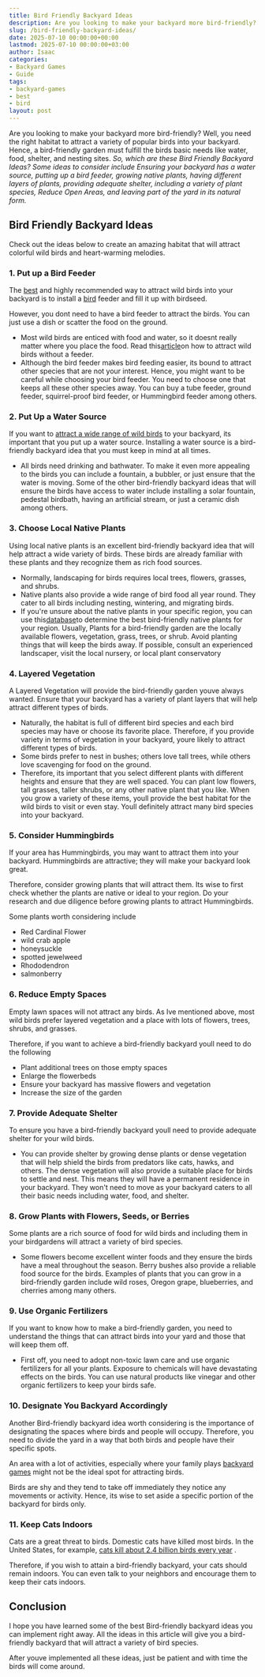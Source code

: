 ```yaml
---
title: Bird Friendly Backyard Ideas
description: Are you looking to make your backyard more bird-friendly? Well, you need the right habitat to attract a variety of popular birds into your backyard.
slug: /bird-friendly-backyard-ideas/
date: 2025-07-10 00:00:00+00:00
lastmod: 2025-07-10 00:00:00+03:00
author: Isaac
categories:
- Backyard Games
- Guide
tags:
- backyard-games
- best
- bird
layout: post
---
```

Are you looking to make your backyard more bird-friendly? Well, you need the right habitat to attract a variety of popular birds into your backyard. Hence, a bird-friendly garden must fulfill the birds basic needs like water, food, shelter, and nesting sites.
*So, which are these Bird Friendly Backyard Ideas? Some ideas to consider include Ensuring your backyard has a water source, putting up a bird feeder, growing native plants, having different layers of plants, providing adequate shelter, including a variety of plant species, Reduce Open Areas, and leaving part of the yard in its natural form.*

## Bird Friendly Backyard Ideas
Check out the ideas below to create an amazing habitat that will attract colorful wild birds and heart-warming melodies.
### 1. Put up a Bird Feeder
The [best](https://pestpolicy.com/best-acoustic-guitar-for-small-hands/) and highly recommended way to attract wild birds into your backyard is to install a [bird](https://pestpolicy.com/how-to-make-a-suet-bird-feeder/) feeder and fill it up with birdseed.

However, you dont need to have a bird feeder to attract the birds. You can just use a dish or scatter the food on the ground.
- Most wild birds are enticed with food and water, so it doesnt really matter where you place the food. Read this[article](https://birdfeederhub.com/how-to-attract-birds-without-a-feeder/)on how to attract wild birds without a feeder.
- Although the bird feeder makes bird feeding easier, its bound to attract other species that are not your interest.
Hence, you might want to be careful while choosing your bird feeder. You need to choose one that keeps all these other species away. You can buy a tube feeder, ground feeder, squirrel-proof bird feeder, or Hummingbird feeder among others.
### 2. Put Up a Water Source
If you want to
[attract a wide range of wild birds](https://www.birdwatchersdigest.com/bwdsite/solve/howto/ten-birds-attracted-by-water.php)
to your backyard, its important that you put up a water source. Installing a water source is a bird-friendly backyard idea that you must keep in mind at all times.
- All birds need drinking and bathwater. To make it even more appealing to the birds you can include a fountain, a bubbler, or just ensure that the water is moving.
Some of the other bird-friendly backyard ideas that will ensure the birds have access to water include installing a solar fountain, pedestal birdbath, having an artificial stream, or just a ceramic dish among others.
### 3. Choose Local Native Plants
Using local native plants is an excellent bird-friendly backyard idea that will help attract a wide variety of birds. These birds are already familiar with these plants and they recognize them as rich food sources.
- Normally, landscaping for birds requires local trees, flowers, grasses, and shrubs.
- Native plants also provide a wide range of bird food all year round. They cater to all birds including nesting, wintering, and migrating birds.
- If you're unsure about the native plants in your specific region, you can use this[database](https://www.audubon.org/native-plants)to determine the best bird-friendly native plants for your region.
Usually, Plants for a bird-friendly garden are the locally available flowers, vegetation, grass, trees, or shrub. Avoid planting things that will keep the birds away. If possible, consult an experienced landscaper, visit the local nursery, or local plant conservatory
### 4. Layered Vegetation
A Layered Vegetation will provide the bird-friendly garden youve always wanted. Ensure that your backyard has a variety of plant layers that will help attract different types of birds.
- Naturally, the habitat is full of different bird species and each bird species may have or choose its favorite place. Therefore, if you provide variety in terms of vegetation in your backyard, youre likely to attract different types of birds.
- Some birds prefer to nest in bushes; others love tall trees, while others love scavenging for food on the ground.
- Therefore, its important that you select different plants with different heights and ensure that they are well spaced. You can plant low flowers, tall grasses, taller shrubs, or any other native plant that you like.
When you grow a variety of these items, youll provide the best habitat for the wild birds to visit or even stay. Youll definitely attract many bird species into your backyard.
### 5. Consider Hummingbirds
If your area has Hummingbirds, you may want to attract them into your backyard. Hummingbirds are attractive; they will make your backyard look great.

Therefore, consider growing plants that will attract them. Its wise to first check whether the plants are native or ideal to your region. Do your research and due diligence before growing plants to attract Hummingbirds.

Some plants worth considering include
- Red Cardinal Flower
- wild crab apple
- honeysuckle
- spotted jewelweed
- Rhododendron
- salmonberry
### 6. Reduce Empty Spaces
Empty lawn spaces will not attract any birds. As Ive mentioned above, most wild birds prefer layered vegetation and a place with lots of flowers, trees, shrubs, and grasses.

Therefore, if you want to achieve a bird-friendly backyard youll need to do the following
- Plant additional trees on those empty spaces
- Enlarge the flowerbeds
- Ensure your backyard has massive flowers and vegetation
- Increase the size of the garden
### 7. Provide Adequate Shelter
To ensure you have a bird-friendly backyard youll need to provide adequate shelter for your wild birds.
- You can provide shelter by growing dense plants or dense vegetation that will help shield the birds from predators like cats, hawks, and others.
The dense vegetation will also provide a suitable place for birds to settle and nest. This means they will have a permanent residence in your backyard. They won't need to move as your backyard caters to all their basic needs including water, food, and shelter.
### 8. Grow Plants with Flowers, Seeds, or Berries
Some plants are a rich source of food for wild birds and including them in your birdgardens will attract a variety of bird species.
- Some flowers become excellent winter foods and they ensure the birds have a meal throughout the season.
Berry bushes also provide a reliable food source for the birds. Examples of plants that you can grow in a bird-friendly garden include wild roses, Oregon grape, blueberries, and cherries among many others.
### 9. Use Organic Fertilizers
If you want to know how to make a bird-friendly garden, you need to understand the things that can attract birds into your yard and those that will keep them off.
- First off, you need to adopt non-toxic lawn care and use organic fertilizers for all your plants.
Exposure to chemicals will have devastating effects on the birds. You can use natural products like vinegar and other organic fertilizers to keep your birds safe.
### 10. Designate You Backyard Accordingly
Another Bird-friendly backyard idea worth considering is the importance of designating the spaces where birds and people will occupy. Therefore, you need to divide the yard in a way that both birds and people have their specific spots.

An area with a lot of activities, especially where your family plays
[backyard games](https://pestpolicy.com/how-to-play-tetherball/)
might not be the ideal spot for attracting birds.

Birds are shy and they tend to take off immediately they notice any movements or activity. Hence, its wise to set aside a specific portion of the backyard for birds only.
### 11. Keep Cats Indoors
Cats are a great threat to birds. Domestic cats have killed most birds. In the United States, for example,
[cats kill about 2.4 billion birds every year](https://abcbirds.org/program/cats-indoors/cats-and-birds/#:~:text=Predation%20by%20domestic%20cats%20is,of%20millions%20of%20outdoor%20cats.)
.

Therefore, if you wish to attain a bird-friendly backyard, your cats should remain indoors. You can even talk to your neighbors and encourage them to keep their cats indoors.
## Conclusion
I hope you have learned some of the best Bird-friendly backyard ideas you can implement right away. All the ideas in this article will give you a bird-friendly backyard that will attract a variety of bird species.

After youve implemented all these ideas, just be patient and with time the birds will come around.
